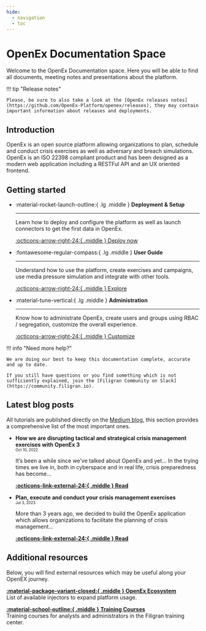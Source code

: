 ```yaml
---
hide:
  - navigation
  - toc
---
```


# OpenEx Documentation Space

Welcome to the OpenEx Documentation space. Here you will be able to find all documents, meeting notes and presentations about the platform.


!!! tip "Release notes"

    Please, be sure to also take a look at the [OpenEx releases notes](https://github.com/OpenEx-Platform/openex/releases), they may contain important information about releases and deployments.

## Introduction

OpenEx is an open source platform allowing organizations to plan, schedule and conduct crisis exercises as well as adversary and breach simulations. OpenEx is an ISO 22398 compliant product and has been designed as a modern web application including a RESTFul API and an UX oriented frontend.

## Getting started

<div class="grid cards" markdown>

-   :material-rocket-launch-outline:{ .lg .middle } __Deployment & Setup__

    ---

    Learn how to deploy and configure the platform as well as
    launch connectors to get the first data in OpenEx.

    [:octicons-arrow-right-24:{ .middle } Deploy now](deployment/overview.md)

-   :fontawesome-regular-compass:{ .lg .middle } __User Guide__

    ---

    Understand how to use the platform, create exercises and campaigns, use 
    media pressure simulation and integrate with other tools. 

    [:octicons-arrow-right-24:{ .middle } Explore](usage/getting-started.md)

-   :material-tune-vertical:{ .lg .middle } __Administration__

    ---

    Know how to administrate OpenEx, create users and groups using RBAC /
    segregation, customize the overall experience.

    [:octicons-arrow-right-24:{ .middle } Customize](administration/introduction.md)

</div>

!!! info "Need more help?"

    We are doing our best to keep this documentation complete, accurate and up to date. 
    
    If you still have questions or you find something which is not sufficiently explained, join the [Filigran Community on Slack](https://community.filigran.io).


## Latest blog posts

All tutorials are published directly on the [Medium blog](https://blog.filigran.io), this section provides a comprehensive list of the most important ones.

<div class="grid cards" markdown>

-   __How we are disrupting tactical and strategical crisis management exercises with OpenEx 3__<br />
    <sub><sup>Oct 10, 2022</sup></sub>

    It’s been a while since we’ve talked about OpenEx and yet… In the trying times we live in, both in cyberspace and in real life, crisis preparedness has become...

    **[:octicons-link-external-24:{ .middle } Read](https://blog.filigran.io/how-we-are-disrupting-tactical-and-strategical-crisis-management-exercises-with-openex-3-49ea2f7a7435)**

-   __Plan, execute and conduct your crisis management exercises__<br />
    <sub><sup>Jul 3, 2023</sup></sub>

    More than 3 years ago, we decided to build the OpenEx application which allows organizations to facilitate the planning of crisis management...

    **[:octicons-link-external-24:{ .middle } Read](https://blog.filigran.io/plan-execute-and-conduct-your-crisis-management-exercises-30a5a5970746)**

</div>

## Additional resources

Below, you will find external resources which may be useful along your OpenEX journey.

<div class="grid" markdown>

[**:material-package-variant-closed:{ .middle } OpenEx Ecosystem**](https://github.com/OpenEx-Platform/injectors)<br />
List of available injectors to expand platform usage.

[**:material-school-outline:{ .middle } Training Courses**](https://training.filigran.io)<br />
Training courses for analysts and administrators in the Filigran training center.

</div>
<br /><br /><br />